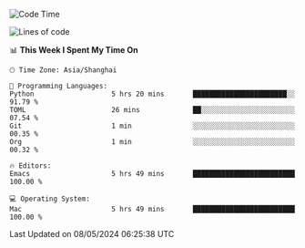 <!--START_SECTION:waka-->
![Code Time](http://img.shields.io/badge/Code%20Time-1%2C946%20hrs%208%20mins-blue)

![Lines of code](https://img.shields.io/badge/From%20Hello%20World%20I%27ve%20Written-306.0%20thousand%20lines%20of%20code-blue)

📊 **This Week I Spent My Time On** 

```text
🕑︎ Time Zone: Asia/Shanghai

💬 Programming Languages: 
Python                   5 hrs 20 mins       ███████████████████████░░   91.79 % 
TOML                     26 mins             ██░░░░░░░░░░░░░░░░░░░░░░░   07.54 % 
Git                      1 min               ░░░░░░░░░░░░░░░░░░░░░░░░░   00.35 % 
Org                      1 min               ░░░░░░░░░░░░░░░░░░░░░░░░░   00.32 % 

🔥 Editors: 
Emacs                    5 hrs 49 mins       █████████████████████████   100.00 % 

💻 Operating System: 
Mac                      5 hrs 49 mins       █████████████████████████   100.00 % 
```


 Last Updated on 08/05/2024 06:25:38 UTC
<!--END_SECTION:waka-->
